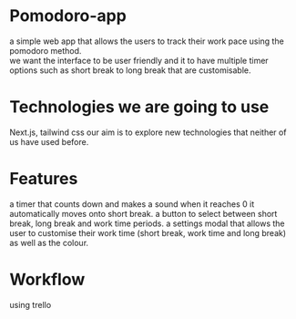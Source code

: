 # Pomodoro-app
a simple web app that allows the users to track their work pace using the pomodoro method.\
we want the interface to be user friendly and it to have multiple timer options such as short break to long break that are customisable.
# Technologies we are going to use
Next.js, tailwind css
our aim is to explore new technologies that neither of us have used before.
# Features
a timer that counts down and makes a sound when it reaches 0 it automatically moves onto short break.
a button to select between short break, long break and work time periods.
a settings modal that allows the user to customise their work time (short break, work time and long break) as well as the colour.

# Workflow
using trello 

